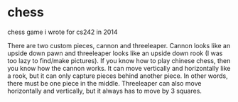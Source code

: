 # chess
chess game i wrote for cs242 in 2014

There are two custom pieces, cannon and threeleaper. Cannon looks like an upside down pawn and threeleaper looks like an upside down rook (I was too lazy to find/make pictures). If you know how to play chinese chess, then you know how the cannon works. It can move vertically and horizontally like a rook, but it can only capture pieces behind another piece. In other words, there must be one piece in the middle. Threeleaper can also move horizontally and vertically, but it always has to move by 3 squares.
